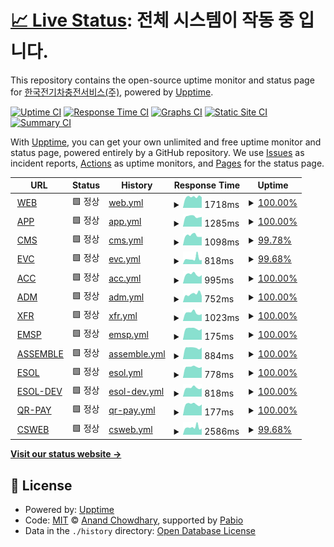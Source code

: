 # [📈 Live Status](https://happecharger.github.io/upptime): <!--live status--> **전체 시스템이 작동 중 입니다.**

This repository contains the open-source uptime monitor and status page for [한국전기차충전서비스(주)](https://www.happecharger.com), powered by [Upptime](https://github.com/upptime/upptime).

[![Uptime CI](https://github.com/happecharger/upptime/workflows/Uptime%20CI/badge.svg)](https://github.com/happecharger/upptime/actions?query=workflow%3A%22Uptime+CI%22)
[![Response Time CI](https://github.com/happecharger/upptime/workflows/Response%20Time%20CI/badge.svg)](https://github.com/happecharger/upptime/actions?query=workflow%3A%22Response+Time+CI%22)
[![Graphs CI](https://github.com/happecharger/upptime/workflows/Graphs%20CI/badge.svg)](https://github.com/happecharger/upptime/actions?query=workflow%3A%22Graphs+CI%22)
[![Static Site CI](https://github.com/happecharger/upptime/workflows/Static%20Site%20CI/badge.svg)](https://github.com/happecharger/upptime/actions?query=workflow%3A%22Static+Site+CI%22)
[![Summary CI](https://github.com/happecharger/upptime/workflows/Summary%20CI/badge.svg)](https://github.com/happecharger/upptime/actions?query=workflow%3A%22Summary+CI%22)

With [Upptime](https://upptime.js.org), you can get your own unlimited and free uptime monitor and status page, powered entirely by a GitHub repository. We use [Issues](https://github.com/happecharger/upptime/issues) as incident reports, [Actions](https://github.com/happecharger/upptime/actions) as uptime monitors, and [Pages](https://happecharger.github.io/upptime) for the status page.

<!--start: status pages-->
<!-- This summary is generated by Upptime (https://github.com/upptime/upptime) -->
<!-- Do not edit this manually, your changes will be overwritten -->
<!-- prettier-ignore -->
| URL | Status | History | Response Time | Uptime |
| --- | ------ | ------- | ------------- | ------ |
| <img alt="" src="https://icons.duckduckgo.com/ip3/www.happecharger.com.ico" height="13"> [WEB](https://www.happecharger.com) | 🟩 정상 | [web.yml](https://github.com/happecharger/kevcs-upptime/commits/HEAD/history/web.yml) | <details><summary><img alt="Response time graph" src="./graphs/web/response-time-week.png" height="20"> 1718ms</summary><br><a href="https://happecharger.github.io/kevcs-upptime/history/web"><img alt="Response time 1615" src="https://img.shields.io/endpoint?url=https%3A%2F%2Fraw.githubusercontent.com%2Fhappecharger%2Fkevcs-upptime%2FHEAD%2Fapi%2Fweb%2Fresponse-time.json"></a><br><a href="https://happecharger.github.io/kevcs-upptime/history/web"><img alt="24-hour response time 1449" src="https://img.shields.io/endpoint?url=https%3A%2F%2Fraw.githubusercontent.com%2Fhappecharger%2Fkevcs-upptime%2FHEAD%2Fapi%2Fweb%2Fresponse-time-day.json"></a><br><a href="https://happecharger.github.io/kevcs-upptime/history/web"><img alt="7-day response time 1718" src="https://img.shields.io/endpoint?url=https%3A%2F%2Fraw.githubusercontent.com%2Fhappecharger%2Fkevcs-upptime%2FHEAD%2Fapi%2Fweb%2Fresponse-time-week.json"></a><br><a href="https://happecharger.github.io/kevcs-upptime/history/web"><img alt="30-day response time 1795" src="https://img.shields.io/endpoint?url=https%3A%2F%2Fraw.githubusercontent.com%2Fhappecharger%2Fkevcs-upptime%2FHEAD%2Fapi%2Fweb%2Fresponse-time-month.json"></a><br><a href="https://happecharger.github.io/kevcs-upptime/history/web"><img alt="1-year response time 1615" src="https://img.shields.io/endpoint?url=https%3A%2F%2Fraw.githubusercontent.com%2Fhappecharger%2Fkevcs-upptime%2FHEAD%2Fapi%2Fweb%2Fresponse-time-year.json"></a></details> | <details><summary><a href="https://happecharger.github.io/kevcs-upptime/history/web">100.00%</a></summary><a href="https://happecharger.github.io/kevcs-upptime/history/web"><img alt="All-time uptime 99.94%" src="https://img.shields.io/endpoint?url=https%3A%2F%2Fraw.githubusercontent.com%2Fhappecharger%2Fkevcs-upptime%2FHEAD%2Fapi%2Fweb%2Fuptime.json"></a><br><a href="https://happecharger.github.io/kevcs-upptime/history/web"><img alt="24-hour uptime 100.00%" src="https://img.shields.io/endpoint?url=https%3A%2F%2Fraw.githubusercontent.com%2Fhappecharger%2Fkevcs-upptime%2FHEAD%2Fapi%2Fweb%2Fuptime-day.json"></a><br><a href="https://happecharger.github.io/kevcs-upptime/history/web"><img alt="7-day uptime 100.00%" src="https://img.shields.io/endpoint?url=https%3A%2F%2Fraw.githubusercontent.com%2Fhappecharger%2Fkevcs-upptime%2FHEAD%2Fapi%2Fweb%2Fuptime-week.json"></a><br><a href="https://happecharger.github.io/kevcs-upptime/history/web"><img alt="30-day uptime 100.00%" src="https://img.shields.io/endpoint?url=https%3A%2F%2Fraw.githubusercontent.com%2Fhappecharger%2Fkevcs-upptime%2FHEAD%2Fapi%2Fweb%2Fuptime-month.json"></a><br><a href="https://happecharger.github.io/kevcs-upptime/history/web"><img alt="1-year uptime 99.94%" src="https://img.shields.io/endpoint?url=https%3A%2F%2Fraw.githubusercontent.com%2Fhappecharger%2Fkevcs-upptime%2FHEAD%2Fapi%2Fweb%2Fuptime-year.json"></a></details>
| <img alt="" src="https://icons.duckduckgo.com/ip3/app2.happecharger.com.ico" height="13"> [APP](https://app2.happecharger.com) | 🟩 정상 | [app.yml](https://github.com/happecharger/kevcs-upptime/commits/HEAD/history/app.yml) | <details><summary><img alt="Response time graph" src="./graphs/app/response-time-week.png" height="20"> 1285ms</summary><br><a href="https://happecharger.github.io/kevcs-upptime/history/app"><img alt="Response time 1240" src="https://img.shields.io/endpoint?url=https%3A%2F%2Fraw.githubusercontent.com%2Fhappecharger%2Fkevcs-upptime%2FHEAD%2Fapi%2Fapp%2Fresponse-time.json"></a><br><a href="https://happecharger.github.io/kevcs-upptime/history/app"><img alt="24-hour response time 1315" src="https://img.shields.io/endpoint?url=https%3A%2F%2Fraw.githubusercontent.com%2Fhappecharger%2Fkevcs-upptime%2FHEAD%2Fapi%2Fapp%2Fresponse-time-day.json"></a><br><a href="https://happecharger.github.io/kevcs-upptime/history/app"><img alt="7-day response time 1285" src="https://img.shields.io/endpoint?url=https%3A%2F%2Fraw.githubusercontent.com%2Fhappecharger%2Fkevcs-upptime%2FHEAD%2Fapi%2Fapp%2Fresponse-time-week.json"></a><br><a href="https://happecharger.github.io/kevcs-upptime/history/app"><img alt="30-day response time 1295" src="https://img.shields.io/endpoint?url=https%3A%2F%2Fraw.githubusercontent.com%2Fhappecharger%2Fkevcs-upptime%2FHEAD%2Fapi%2Fapp%2Fresponse-time-month.json"></a><br><a href="https://happecharger.github.io/kevcs-upptime/history/app"><img alt="1-year response time 1240" src="https://img.shields.io/endpoint?url=https%3A%2F%2Fraw.githubusercontent.com%2Fhappecharger%2Fkevcs-upptime%2FHEAD%2Fapi%2Fapp%2Fresponse-time-year.json"></a></details> | <details><summary><a href="https://happecharger.github.io/kevcs-upptime/history/app">100.00%</a></summary><a href="https://happecharger.github.io/kevcs-upptime/history/app"><img alt="All-time uptime 99.86%" src="https://img.shields.io/endpoint?url=https%3A%2F%2Fraw.githubusercontent.com%2Fhappecharger%2Fkevcs-upptime%2FHEAD%2Fapi%2Fapp%2Fuptime.json"></a><br><a href="https://happecharger.github.io/kevcs-upptime/history/app"><img alt="24-hour uptime 100.00%" src="https://img.shields.io/endpoint?url=https%3A%2F%2Fraw.githubusercontent.com%2Fhappecharger%2Fkevcs-upptime%2FHEAD%2Fapi%2Fapp%2Fuptime-day.json"></a><br><a href="https://happecharger.github.io/kevcs-upptime/history/app"><img alt="7-day uptime 100.00%" src="https://img.shields.io/endpoint?url=https%3A%2F%2Fraw.githubusercontent.com%2Fhappecharger%2Fkevcs-upptime%2FHEAD%2Fapi%2Fapp%2Fuptime-week.json"></a><br><a href="https://happecharger.github.io/kevcs-upptime/history/app"><img alt="30-day uptime 100.00%" src="https://img.shields.io/endpoint?url=https%3A%2F%2Fraw.githubusercontent.com%2Fhappecharger%2Fkevcs-upptime%2FHEAD%2Fapi%2Fapp%2Fuptime-month.json"></a><br><a href="https://happecharger.github.io/kevcs-upptime/history/app"><img alt="1-year uptime 99.86%" src="https://img.shields.io/endpoint?url=https%3A%2F%2Fraw.githubusercontent.com%2Fhappecharger%2Fkevcs-upptime%2FHEAD%2Fapi%2Fapp%2Fuptime-year.json"></a></details>
| <img alt="" src="https://icons.duckduckgo.com/ip3/cms.happecharger.com.ico" height="13"> [CMS](https://cms.happecharger.com) | 🟩 정상 | [cms.yml](https://github.com/happecharger/kevcs-upptime/commits/HEAD/history/cms.yml) | <details><summary><img alt="Response time graph" src="./graphs/cms/response-time-week.png" height="20"> 1098ms</summary><br><a href="https://happecharger.github.io/kevcs-upptime/history/cms"><img alt="Response time 986" src="https://img.shields.io/endpoint?url=https%3A%2F%2Fraw.githubusercontent.com%2Fhappecharger%2Fkevcs-upptime%2FHEAD%2Fapi%2Fcms%2Fresponse-time.json"></a><br><a href="https://happecharger.github.io/kevcs-upptime/history/cms"><img alt="24-hour response time 1025" src="https://img.shields.io/endpoint?url=https%3A%2F%2Fraw.githubusercontent.com%2Fhappecharger%2Fkevcs-upptime%2FHEAD%2Fapi%2Fcms%2Fresponse-time-day.json"></a><br><a href="https://happecharger.github.io/kevcs-upptime/history/cms"><img alt="7-day response time 1098" src="https://img.shields.io/endpoint?url=https%3A%2F%2Fraw.githubusercontent.com%2Fhappecharger%2Fkevcs-upptime%2FHEAD%2Fapi%2Fcms%2Fresponse-time-week.json"></a><br><a href="https://happecharger.github.io/kevcs-upptime/history/cms"><img alt="30-day response time 1212" src="https://img.shields.io/endpoint?url=https%3A%2F%2Fraw.githubusercontent.com%2Fhappecharger%2Fkevcs-upptime%2FHEAD%2Fapi%2Fcms%2Fresponse-time-month.json"></a><br><a href="https://happecharger.github.io/kevcs-upptime/history/cms"><img alt="1-year response time 986" src="https://img.shields.io/endpoint?url=https%3A%2F%2Fraw.githubusercontent.com%2Fhappecharger%2Fkevcs-upptime%2FHEAD%2Fapi%2Fcms%2Fresponse-time-year.json"></a></details> | <details><summary><a href="https://happecharger.github.io/kevcs-upptime/history/cms">99.78%</a></summary><a href="https://happecharger.github.io/kevcs-upptime/history/cms"><img alt="All-time uptime 99.98%" src="https://img.shields.io/endpoint?url=https%3A%2F%2Fraw.githubusercontent.com%2Fhappecharger%2Fkevcs-upptime%2FHEAD%2Fapi%2Fcms%2Fuptime.json"></a><br><a href="https://happecharger.github.io/kevcs-upptime/history/cms"><img alt="24-hour uptime 100.00%" src="https://img.shields.io/endpoint?url=https%3A%2F%2Fraw.githubusercontent.com%2Fhappecharger%2Fkevcs-upptime%2FHEAD%2Fapi%2Fcms%2Fuptime-day.json"></a><br><a href="https://happecharger.github.io/kevcs-upptime/history/cms"><img alt="7-day uptime 99.78%" src="https://img.shields.io/endpoint?url=https%3A%2F%2Fraw.githubusercontent.com%2Fhappecharger%2Fkevcs-upptime%2FHEAD%2Fapi%2Fcms%2Fuptime-week.json"></a><br><a href="https://happecharger.github.io/kevcs-upptime/history/cms"><img alt="30-day uptime 99.95%" src="https://img.shields.io/endpoint?url=https%3A%2F%2Fraw.githubusercontent.com%2Fhappecharger%2Fkevcs-upptime%2FHEAD%2Fapi%2Fcms%2Fuptime-month.json"></a><br><a href="https://happecharger.github.io/kevcs-upptime/history/cms"><img alt="1-year uptime 99.98%" src="https://img.shields.io/endpoint?url=https%3A%2F%2Fraw.githubusercontent.com%2Fhappecharger%2Fkevcs-upptime%2FHEAD%2Fapi%2Fcms%2Fuptime-year.json"></a></details>
| <img alt="" src="https://icons.duckduckgo.com/ip3/adm.kevcs.com.ico" height="13"> [EVC](http://adm.kevcs.com:28088/) | 🟩 정상 | [evc.yml](https://github.com/happecharger/kevcs-upptime/commits/HEAD/history/evc.yml) | <details><summary><img alt="Response time graph" src="./graphs/evc/response-time-week.png" height="20"> 818ms</summary><br><a href="https://happecharger.github.io/kevcs-upptime/history/evc"><img alt="Response time 1063" src="https://img.shields.io/endpoint?url=https%3A%2F%2Fraw.githubusercontent.com%2Fhappecharger%2Fkevcs-upptime%2FHEAD%2Fapi%2Fevc%2Fresponse-time.json"></a><br><a href="https://happecharger.github.io/kevcs-upptime/history/evc"><img alt="24-hour response time 564" src="https://img.shields.io/endpoint?url=https%3A%2F%2Fraw.githubusercontent.com%2Fhappecharger%2Fkevcs-upptime%2FHEAD%2Fapi%2Fevc%2Fresponse-time-day.json"></a><br><a href="https://happecharger.github.io/kevcs-upptime/history/evc"><img alt="7-day response time 818" src="https://img.shields.io/endpoint?url=https%3A%2F%2Fraw.githubusercontent.com%2Fhappecharger%2Fkevcs-upptime%2FHEAD%2Fapi%2Fevc%2Fresponse-time-week.json"></a><br><a href="https://happecharger.github.io/kevcs-upptime/history/evc"><img alt="30-day response time 761" src="https://img.shields.io/endpoint?url=https%3A%2F%2Fraw.githubusercontent.com%2Fhappecharger%2Fkevcs-upptime%2FHEAD%2Fapi%2Fevc%2Fresponse-time-month.json"></a><br><a href="https://happecharger.github.io/kevcs-upptime/history/evc"><img alt="1-year response time 1063" src="https://img.shields.io/endpoint?url=https%3A%2F%2Fraw.githubusercontent.com%2Fhappecharger%2Fkevcs-upptime%2FHEAD%2Fapi%2Fevc%2Fresponse-time-year.json"></a></details> | <details><summary><a href="https://happecharger.github.io/kevcs-upptime/history/evc">99.68%</a></summary><a href="https://happecharger.github.io/kevcs-upptime/history/evc"><img alt="All-time uptime 99.99%" src="https://img.shields.io/endpoint?url=https%3A%2F%2Fraw.githubusercontent.com%2Fhappecharger%2Fkevcs-upptime%2FHEAD%2Fapi%2Fevc%2Fuptime.json"></a><br><a href="https://happecharger.github.io/kevcs-upptime/history/evc"><img alt="24-hour uptime 100.00%" src="https://img.shields.io/endpoint?url=https%3A%2F%2Fraw.githubusercontent.com%2Fhappecharger%2Fkevcs-upptime%2FHEAD%2Fapi%2Fevc%2Fuptime-day.json"></a><br><a href="https://happecharger.github.io/kevcs-upptime/history/evc"><img alt="7-day uptime 99.68%" src="https://img.shields.io/endpoint?url=https%3A%2F%2Fraw.githubusercontent.com%2Fhappecharger%2Fkevcs-upptime%2FHEAD%2Fapi%2Fevc%2Fuptime-week.json"></a><br><a href="https://happecharger.github.io/kevcs-upptime/history/evc"><img alt="30-day uptime 99.93%" src="https://img.shields.io/endpoint?url=https%3A%2F%2Fraw.githubusercontent.com%2Fhappecharger%2Fkevcs-upptime%2FHEAD%2Fapi%2Fevc%2Fuptime-month.json"></a><br><a href="https://happecharger.github.io/kevcs-upptime/history/evc"><img alt="1-year uptime 99.99%" src="https://img.shields.io/endpoint?url=https%3A%2F%2Fraw.githubusercontent.com%2Fhappecharger%2Fkevcs-upptime%2FHEAD%2Fapi%2Fevc%2Fuptime-year.json"></a></details>
| <img alt="" src="https://icons.duckduckgo.com/ip3/acc.happecharger.com.ico" height="13"> [ACC](https://acc.happecharger.com/) | 🟩 정상 | [acc.yml](https://github.com/happecharger/kevcs-upptime/commits/HEAD/history/acc.yml) | <details><summary><img alt="Response time graph" src="./graphs/acc/response-time-week.png" height="20"> 995ms</summary><br><a href="https://happecharger.github.io/kevcs-upptime/history/acc"><img alt="Response time 983" src="https://img.shields.io/endpoint?url=https%3A%2F%2Fraw.githubusercontent.com%2Fhappecharger%2Fkevcs-upptime%2FHEAD%2Fapi%2Facc%2Fresponse-time.json"></a><br><a href="https://happecharger.github.io/kevcs-upptime/history/acc"><img alt="24-hour response time 921" src="https://img.shields.io/endpoint?url=https%3A%2F%2Fraw.githubusercontent.com%2Fhappecharger%2Fkevcs-upptime%2FHEAD%2Fapi%2Facc%2Fresponse-time-day.json"></a><br><a href="https://happecharger.github.io/kevcs-upptime/history/acc"><img alt="7-day response time 995" src="https://img.shields.io/endpoint?url=https%3A%2F%2Fraw.githubusercontent.com%2Fhappecharger%2Fkevcs-upptime%2FHEAD%2Fapi%2Facc%2Fresponse-time-week.json"></a><br><a href="https://happecharger.github.io/kevcs-upptime/history/acc"><img alt="30-day response time 1049" src="https://img.shields.io/endpoint?url=https%3A%2F%2Fraw.githubusercontent.com%2Fhappecharger%2Fkevcs-upptime%2FHEAD%2Fapi%2Facc%2Fresponse-time-month.json"></a><br><a href="https://happecharger.github.io/kevcs-upptime/history/acc"><img alt="1-year response time 983" src="https://img.shields.io/endpoint?url=https%3A%2F%2Fraw.githubusercontent.com%2Fhappecharger%2Fkevcs-upptime%2FHEAD%2Fapi%2Facc%2Fresponse-time-year.json"></a></details> | <details><summary><a href="https://happecharger.github.io/kevcs-upptime/history/acc">100.00%</a></summary><a href="https://happecharger.github.io/kevcs-upptime/history/acc"><img alt="All-time uptime 100.00%" src="https://img.shields.io/endpoint?url=https%3A%2F%2Fraw.githubusercontent.com%2Fhappecharger%2Fkevcs-upptime%2FHEAD%2Fapi%2Facc%2Fuptime.json"></a><br><a href="https://happecharger.github.io/kevcs-upptime/history/acc"><img alt="24-hour uptime 100.00%" src="https://img.shields.io/endpoint?url=https%3A%2F%2Fraw.githubusercontent.com%2Fhappecharger%2Fkevcs-upptime%2FHEAD%2Fapi%2Facc%2Fuptime-day.json"></a><br><a href="https://happecharger.github.io/kevcs-upptime/history/acc"><img alt="7-day uptime 100.00%" src="https://img.shields.io/endpoint?url=https%3A%2F%2Fraw.githubusercontent.com%2Fhappecharger%2Fkevcs-upptime%2FHEAD%2Fapi%2Facc%2Fuptime-week.json"></a><br><a href="https://happecharger.github.io/kevcs-upptime/history/acc"><img alt="30-day uptime 100.00%" src="https://img.shields.io/endpoint?url=https%3A%2F%2Fraw.githubusercontent.com%2Fhappecharger%2Fkevcs-upptime%2FHEAD%2Fapi%2Facc%2Fuptime-month.json"></a><br><a href="https://happecharger.github.io/kevcs-upptime/history/acc"><img alt="1-year uptime 100.00%" src="https://img.shields.io/endpoint?url=https%3A%2F%2Fraw.githubusercontent.com%2Fhappecharger%2Fkevcs-upptime%2FHEAD%2Fapi%2Facc%2Fuptime-year.json"></a></details>
| <img alt="" src="https://icons.duckduckgo.com/ip3/adm.happecharger.com.ico" height="13"> [ADM](http://adm.happecharger.com/) | 🟩 정상 | [adm.yml](https://github.com/happecharger/kevcs-upptime/commits/HEAD/history/adm.yml) | <details><summary><img alt="Response time graph" src="./graphs/adm/response-time-week.png" height="20"> 752ms</summary><br><a href="https://happecharger.github.io/kevcs-upptime/history/adm"><img alt="Response time 773" src="https://img.shields.io/endpoint?url=https%3A%2F%2Fraw.githubusercontent.com%2Fhappecharger%2Fkevcs-upptime%2FHEAD%2Fapi%2Fadm%2Fresponse-time.json"></a><br><a href="https://happecharger.github.io/kevcs-upptime/history/adm"><img alt="24-hour response time 587" src="https://img.shields.io/endpoint?url=https%3A%2F%2Fraw.githubusercontent.com%2Fhappecharger%2Fkevcs-upptime%2FHEAD%2Fapi%2Fadm%2Fresponse-time-day.json"></a><br><a href="https://happecharger.github.io/kevcs-upptime/history/adm"><img alt="7-day response time 752" src="https://img.shields.io/endpoint?url=https%3A%2F%2Fraw.githubusercontent.com%2Fhappecharger%2Fkevcs-upptime%2FHEAD%2Fapi%2Fadm%2Fresponse-time-week.json"></a><br><a href="https://happecharger.github.io/kevcs-upptime/history/adm"><img alt="30-day response time 726" src="https://img.shields.io/endpoint?url=https%3A%2F%2Fraw.githubusercontent.com%2Fhappecharger%2Fkevcs-upptime%2FHEAD%2Fapi%2Fadm%2Fresponse-time-month.json"></a><br><a href="https://happecharger.github.io/kevcs-upptime/history/adm"><img alt="1-year response time 773" src="https://img.shields.io/endpoint?url=https%3A%2F%2Fraw.githubusercontent.com%2Fhappecharger%2Fkevcs-upptime%2FHEAD%2Fapi%2Fadm%2Fresponse-time-year.json"></a></details> | <details><summary><a href="https://happecharger.github.io/kevcs-upptime/history/adm">100.00%</a></summary><a href="https://happecharger.github.io/kevcs-upptime/history/adm"><img alt="All-time uptime 100.00%" src="https://img.shields.io/endpoint?url=https%3A%2F%2Fraw.githubusercontent.com%2Fhappecharger%2Fkevcs-upptime%2FHEAD%2Fapi%2Fadm%2Fuptime.json"></a><br><a href="https://happecharger.github.io/kevcs-upptime/history/adm"><img alt="24-hour uptime 100.00%" src="https://img.shields.io/endpoint?url=https%3A%2F%2Fraw.githubusercontent.com%2Fhappecharger%2Fkevcs-upptime%2FHEAD%2Fapi%2Fadm%2Fuptime-day.json"></a><br><a href="https://happecharger.github.io/kevcs-upptime/history/adm"><img alt="7-day uptime 100.00%" src="https://img.shields.io/endpoint?url=https%3A%2F%2Fraw.githubusercontent.com%2Fhappecharger%2Fkevcs-upptime%2FHEAD%2Fapi%2Fadm%2Fuptime-week.json"></a><br><a href="https://happecharger.github.io/kevcs-upptime/history/adm"><img alt="30-day uptime 100.00%" src="https://img.shields.io/endpoint?url=https%3A%2F%2Fraw.githubusercontent.com%2Fhappecharger%2Fkevcs-upptime%2FHEAD%2Fapi%2Fadm%2Fuptime-month.json"></a><br><a href="https://happecharger.github.io/kevcs-upptime/history/adm"><img alt="1-year uptime 100.00%" src="https://img.shields.io/endpoint?url=https%3A%2F%2Fraw.githubusercontent.com%2Fhappecharger%2Fkevcs-upptime%2FHEAD%2Fapi%2Fadm%2Fuptime-year.json"></a></details>
| <img alt="" src="https://icons.duckduckgo.com/ip3/api.happecharger.com.ico" height="13"> [XFR](https://api.happecharger.com/) | 🟩 정상 | [xfr.yml](https://github.com/happecharger/kevcs-upptime/commits/HEAD/history/xfr.yml) | <details><summary><img alt="Response time graph" src="./graphs/xfr/response-time-week.png" height="20"> 1023ms</summary><br><a href="https://happecharger.github.io/kevcs-upptime/history/xfr"><img alt="Response time 976" src="https://img.shields.io/endpoint?url=https%3A%2F%2Fraw.githubusercontent.com%2Fhappecharger%2Fkevcs-upptime%2FHEAD%2Fapi%2Fxfr%2Fresponse-time.json"></a><br><a href="https://happecharger.github.io/kevcs-upptime/history/xfr"><img alt="24-hour response time 983" src="https://img.shields.io/endpoint?url=https%3A%2F%2Fraw.githubusercontent.com%2Fhappecharger%2Fkevcs-upptime%2FHEAD%2Fapi%2Fxfr%2Fresponse-time-day.json"></a><br><a href="https://happecharger.github.io/kevcs-upptime/history/xfr"><img alt="7-day response time 1023" src="https://img.shields.io/endpoint?url=https%3A%2F%2Fraw.githubusercontent.com%2Fhappecharger%2Fkevcs-upptime%2FHEAD%2Fapi%2Fxfr%2Fresponse-time-week.json"></a><br><a href="https://happecharger.github.io/kevcs-upptime/history/xfr"><img alt="30-day response time 1242" src="https://img.shields.io/endpoint?url=https%3A%2F%2Fraw.githubusercontent.com%2Fhappecharger%2Fkevcs-upptime%2FHEAD%2Fapi%2Fxfr%2Fresponse-time-month.json"></a><br><a href="https://happecharger.github.io/kevcs-upptime/history/xfr"><img alt="1-year response time 976" src="https://img.shields.io/endpoint?url=https%3A%2F%2Fraw.githubusercontent.com%2Fhappecharger%2Fkevcs-upptime%2FHEAD%2Fapi%2Fxfr%2Fresponse-time-year.json"></a></details> | <details><summary><a href="https://happecharger.github.io/kevcs-upptime/history/xfr">100.00%</a></summary><a href="https://happecharger.github.io/kevcs-upptime/history/xfr"><img alt="All-time uptime 99.99%" src="https://img.shields.io/endpoint?url=https%3A%2F%2Fraw.githubusercontent.com%2Fhappecharger%2Fkevcs-upptime%2FHEAD%2Fapi%2Fxfr%2Fuptime.json"></a><br><a href="https://happecharger.github.io/kevcs-upptime/history/xfr"><img alt="24-hour uptime 100.00%" src="https://img.shields.io/endpoint?url=https%3A%2F%2Fraw.githubusercontent.com%2Fhappecharger%2Fkevcs-upptime%2FHEAD%2Fapi%2Fxfr%2Fuptime-day.json"></a><br><a href="https://happecharger.github.io/kevcs-upptime/history/xfr"><img alt="7-day uptime 100.00%" src="https://img.shields.io/endpoint?url=https%3A%2F%2Fraw.githubusercontent.com%2Fhappecharger%2Fkevcs-upptime%2FHEAD%2Fapi%2Fxfr%2Fuptime-week.json"></a><br><a href="https://happecharger.github.io/kevcs-upptime/history/xfr"><img alt="30-day uptime 100.00%" src="https://img.shields.io/endpoint?url=https%3A%2F%2Fraw.githubusercontent.com%2Fhappecharger%2Fkevcs-upptime%2FHEAD%2Fapi%2Fxfr%2Fuptime-month.json"></a><br><a href="https://happecharger.github.io/kevcs-upptime/history/xfr"><img alt="1-year uptime 99.99%" src="https://img.shields.io/endpoint?url=https%3A%2F%2Fraw.githubusercontent.com%2Fhappecharger%2Fkevcs-upptime%2FHEAD%2Fapi%2Fxfr%2Fuptime-year.json"></a></details>
| <img alt="" src="https://icons.duckduckgo.com/ip3/null.ico" height="13"> [EMSP](211.253.17.41) | 🟩 정상 | [emsp.yml](https://github.com/happecharger/kevcs-upptime/commits/HEAD/history/emsp.yml) | <details><summary><img alt="Response time graph" src="./graphs/emsp/response-time-week.png" height="20"> 175ms</summary><br><a href="https://happecharger.github.io/kevcs-upptime/history/emsp"><img alt="Response time 161" src="https://img.shields.io/endpoint?url=https%3A%2F%2Fraw.githubusercontent.com%2Fhappecharger%2Fkevcs-upptime%2FHEAD%2Fapi%2Femsp%2Fresponse-time.json"></a><br><a href="https://happecharger.github.io/kevcs-upptime/history/emsp"><img alt="24-hour response time 170" src="https://img.shields.io/endpoint?url=https%3A%2F%2Fraw.githubusercontent.com%2Fhappecharger%2Fkevcs-upptime%2FHEAD%2Fapi%2Femsp%2Fresponse-time-day.json"></a><br><a href="https://happecharger.github.io/kevcs-upptime/history/emsp"><img alt="7-day response time 175" src="https://img.shields.io/endpoint?url=https%3A%2F%2Fraw.githubusercontent.com%2Fhappecharger%2Fkevcs-upptime%2FHEAD%2Fapi%2Femsp%2Fresponse-time-week.json"></a><br><a href="https://happecharger.github.io/kevcs-upptime/history/emsp"><img alt="30-day response time 171" src="https://img.shields.io/endpoint?url=https%3A%2F%2Fraw.githubusercontent.com%2Fhappecharger%2Fkevcs-upptime%2FHEAD%2Fapi%2Femsp%2Fresponse-time-month.json"></a><br><a href="https://happecharger.github.io/kevcs-upptime/history/emsp"><img alt="1-year response time 161" src="https://img.shields.io/endpoint?url=https%3A%2F%2Fraw.githubusercontent.com%2Fhappecharger%2Fkevcs-upptime%2FHEAD%2Fapi%2Femsp%2Fresponse-time-year.json"></a></details> | <details><summary><a href="https://happecharger.github.io/kevcs-upptime/history/emsp">100.00%</a></summary><a href="https://happecharger.github.io/kevcs-upptime/history/emsp"><img alt="All-time uptime 100.00%" src="https://img.shields.io/endpoint?url=https%3A%2F%2Fraw.githubusercontent.com%2Fhappecharger%2Fkevcs-upptime%2FHEAD%2Fapi%2Femsp%2Fuptime.json"></a><br><a href="https://happecharger.github.io/kevcs-upptime/history/emsp"><img alt="24-hour uptime 100.00%" src="https://img.shields.io/endpoint?url=https%3A%2F%2Fraw.githubusercontent.com%2Fhappecharger%2Fkevcs-upptime%2FHEAD%2Fapi%2Femsp%2Fuptime-day.json"></a><br><a href="https://happecharger.github.io/kevcs-upptime/history/emsp"><img alt="7-day uptime 100.00%" src="https://img.shields.io/endpoint?url=https%3A%2F%2Fraw.githubusercontent.com%2Fhappecharger%2Fkevcs-upptime%2FHEAD%2Fapi%2Femsp%2Fuptime-week.json"></a><br><a href="https://happecharger.github.io/kevcs-upptime/history/emsp"><img alt="30-day uptime 100.00%" src="https://img.shields.io/endpoint?url=https%3A%2F%2Fraw.githubusercontent.com%2Fhappecharger%2Fkevcs-upptime%2FHEAD%2Fapi%2Femsp%2Fuptime-month.json"></a><br><a href="https://happecharger.github.io/kevcs-upptime/history/emsp"><img alt="1-year uptime 100.00%" src="https://img.shields.io/endpoint?url=https%3A%2F%2Fraw.githubusercontent.com%2Fhappecharger%2Fkevcs-upptime%2FHEAD%2Fapi%2Femsp%2Fuptime-year.json"></a></details>
| <img alt="" src="https://icons.duckduckgo.com/ip3/noti.kevcs.co.kr.ico" height="13"> [ASSEMBLE](http://noti.kevcs.co.kr:7200/) | 🟩 정상 | [assemble.yml](https://github.com/happecharger/kevcs-upptime/commits/HEAD/history/assemble.yml) | <details><summary><img alt="Response time graph" src="./graphs/assemble/response-time-week.png" height="20"> 884ms</summary><br><a href="https://happecharger.github.io/kevcs-upptime/history/assemble"><img alt="Response time 976" src="https://img.shields.io/endpoint?url=https%3A%2F%2Fraw.githubusercontent.com%2Fhappecharger%2Fkevcs-upptime%2FHEAD%2Fapi%2Fassemble%2Fresponse-time.json"></a><br><a href="https://happecharger.github.io/kevcs-upptime/history/assemble"><img alt="24-hour response time 836" src="https://img.shields.io/endpoint?url=https%3A%2F%2Fraw.githubusercontent.com%2Fhappecharger%2Fkevcs-upptime%2FHEAD%2Fapi%2Fassemble%2Fresponse-time-day.json"></a><br><a href="https://happecharger.github.io/kevcs-upptime/history/assemble"><img alt="7-day response time 884" src="https://img.shields.io/endpoint?url=https%3A%2F%2Fraw.githubusercontent.com%2Fhappecharger%2Fkevcs-upptime%2FHEAD%2Fapi%2Fassemble%2Fresponse-time-week.json"></a><br><a href="https://happecharger.github.io/kevcs-upptime/history/assemble"><img alt="30-day response time 968" src="https://img.shields.io/endpoint?url=https%3A%2F%2Fraw.githubusercontent.com%2Fhappecharger%2Fkevcs-upptime%2FHEAD%2Fapi%2Fassemble%2Fresponse-time-month.json"></a><br><a href="https://happecharger.github.io/kevcs-upptime/history/assemble"><img alt="1-year response time 976" src="https://img.shields.io/endpoint?url=https%3A%2F%2Fraw.githubusercontent.com%2Fhappecharger%2Fkevcs-upptime%2FHEAD%2Fapi%2Fassemble%2Fresponse-time-year.json"></a></details> | <details><summary><a href="https://happecharger.github.io/kevcs-upptime/history/assemble">100.00%</a></summary><a href="https://happecharger.github.io/kevcs-upptime/history/assemble"><img alt="All-time uptime 99.98%" src="https://img.shields.io/endpoint?url=https%3A%2F%2Fraw.githubusercontent.com%2Fhappecharger%2Fkevcs-upptime%2FHEAD%2Fapi%2Fassemble%2Fuptime.json"></a><br><a href="https://happecharger.github.io/kevcs-upptime/history/assemble"><img alt="24-hour uptime 100.00%" src="https://img.shields.io/endpoint?url=https%3A%2F%2Fraw.githubusercontent.com%2Fhappecharger%2Fkevcs-upptime%2FHEAD%2Fapi%2Fassemble%2Fuptime-day.json"></a><br><a href="https://happecharger.github.io/kevcs-upptime/history/assemble"><img alt="7-day uptime 100.00%" src="https://img.shields.io/endpoint?url=https%3A%2F%2Fraw.githubusercontent.com%2Fhappecharger%2Fkevcs-upptime%2FHEAD%2Fapi%2Fassemble%2Fuptime-week.json"></a><br><a href="https://happecharger.github.io/kevcs-upptime/history/assemble"><img alt="30-day uptime 100.00%" src="https://img.shields.io/endpoint?url=https%3A%2F%2Fraw.githubusercontent.com%2Fhappecharger%2Fkevcs-upptime%2FHEAD%2Fapi%2Fassemble%2Fuptime-month.json"></a><br><a href="https://happecharger.github.io/kevcs-upptime/history/assemble"><img alt="1-year uptime 99.98%" src="https://img.shields.io/endpoint?url=https%3A%2F%2Fraw.githubusercontent.com%2Fhappecharger%2Fkevcs-upptime%2FHEAD%2Fapi%2Fassemble%2Fuptime-year.json"></a></details>
| <img alt="" src="https://icons.duckduckgo.com/ip3/api2.happecharger.com.ico" height="13"> [ESOL](https://api2.happecharger.com/appMain.do) | 🟩 정상 | [esol.yml](https://github.com/happecharger/kevcs-upptime/commits/HEAD/history/esol.yml) | <details><summary><img alt="Response time graph" src="./graphs/esol/response-time-week.png" height="20"> 778ms</summary><br><a href="https://happecharger.github.io/kevcs-upptime/history/esol"><img alt="Response time 783" src="https://img.shields.io/endpoint?url=https%3A%2F%2Fraw.githubusercontent.com%2Fhappecharger%2Fkevcs-upptime%2FHEAD%2Fapi%2Fesol%2Fresponse-time.json"></a><br><a href="https://happecharger.github.io/kevcs-upptime/history/esol"><img alt="24-hour response time 726" src="https://img.shields.io/endpoint?url=https%3A%2F%2Fraw.githubusercontent.com%2Fhappecharger%2Fkevcs-upptime%2FHEAD%2Fapi%2Fesol%2Fresponse-time-day.json"></a><br><a href="https://happecharger.github.io/kevcs-upptime/history/esol"><img alt="7-day response time 778" src="https://img.shields.io/endpoint?url=https%3A%2F%2Fraw.githubusercontent.com%2Fhappecharger%2Fkevcs-upptime%2FHEAD%2Fapi%2Fesol%2Fresponse-time-week.json"></a><br><a href="https://happecharger.github.io/kevcs-upptime/history/esol"><img alt="30-day response time 913" src="https://img.shields.io/endpoint?url=https%3A%2F%2Fraw.githubusercontent.com%2Fhappecharger%2Fkevcs-upptime%2FHEAD%2Fapi%2Fesol%2Fresponse-time-month.json"></a><br><a href="https://happecharger.github.io/kevcs-upptime/history/esol"><img alt="1-year response time 783" src="https://img.shields.io/endpoint?url=https%3A%2F%2Fraw.githubusercontent.com%2Fhappecharger%2Fkevcs-upptime%2FHEAD%2Fapi%2Fesol%2Fresponse-time-year.json"></a></details> | <details><summary><a href="https://happecharger.github.io/kevcs-upptime/history/esol">100.00%</a></summary><a href="https://happecharger.github.io/kevcs-upptime/history/esol"><img alt="All-time uptime 100.00%" src="https://img.shields.io/endpoint?url=https%3A%2F%2Fraw.githubusercontent.com%2Fhappecharger%2Fkevcs-upptime%2FHEAD%2Fapi%2Fesol%2Fuptime.json"></a><br><a href="https://happecharger.github.io/kevcs-upptime/history/esol"><img alt="24-hour uptime 100.00%" src="https://img.shields.io/endpoint?url=https%3A%2F%2Fraw.githubusercontent.com%2Fhappecharger%2Fkevcs-upptime%2FHEAD%2Fapi%2Fesol%2Fuptime-day.json"></a><br><a href="https://happecharger.github.io/kevcs-upptime/history/esol"><img alt="7-day uptime 100.00%" src="https://img.shields.io/endpoint?url=https%3A%2F%2Fraw.githubusercontent.com%2Fhappecharger%2Fkevcs-upptime%2FHEAD%2Fapi%2Fesol%2Fuptime-week.json"></a><br><a href="https://happecharger.github.io/kevcs-upptime/history/esol"><img alt="30-day uptime 100.00%" src="https://img.shields.io/endpoint?url=https%3A%2F%2Fraw.githubusercontent.com%2Fhappecharger%2Fkevcs-upptime%2FHEAD%2Fapi%2Fesol%2Fuptime-month.json"></a><br><a href="https://happecharger.github.io/kevcs-upptime/history/esol"><img alt="1-year uptime 100.00%" src="https://img.shields.io/endpoint?url=https%3A%2F%2Fraw.githubusercontent.com%2Fhappecharger%2Fkevcs-upptime%2FHEAD%2Fapi%2Fesol%2Fuptime-year.json"></a></details>
| <img alt="" src="https://icons.duckduckgo.com/ip3/tapi.happecharger.com.ico" height="13"> [ESOL-DEV](https://tapi.happecharger.com/appMain.do) | 🟩 정상 | [esol-dev.yml](https://github.com/happecharger/kevcs-upptime/commits/HEAD/history/esol-dev.yml) | <details><summary><img alt="Response time graph" src="./graphs/esol-dev/response-time-week.png" height="20"> 818ms</summary><br><a href="https://happecharger.github.io/kevcs-upptime/history/esol-dev"><img alt="Response time 812" src="https://img.shields.io/endpoint?url=https%3A%2F%2Fraw.githubusercontent.com%2Fhappecharger%2Fkevcs-upptime%2FHEAD%2Fapi%2Fesol-dev%2Fresponse-time.json"></a><br><a href="https://happecharger.github.io/kevcs-upptime/history/esol-dev"><img alt="24-hour response time 710" src="https://img.shields.io/endpoint?url=https%3A%2F%2Fraw.githubusercontent.com%2Fhappecharger%2Fkevcs-upptime%2FHEAD%2Fapi%2Fesol-dev%2Fresponse-time-day.json"></a><br><a href="https://happecharger.github.io/kevcs-upptime/history/esol-dev"><img alt="7-day response time 818" src="https://img.shields.io/endpoint?url=https%3A%2F%2Fraw.githubusercontent.com%2Fhappecharger%2Fkevcs-upptime%2FHEAD%2Fapi%2Fesol-dev%2Fresponse-time-week.json"></a><br><a href="https://happecharger.github.io/kevcs-upptime/history/esol-dev"><img alt="30-day response time 1029" src="https://img.shields.io/endpoint?url=https%3A%2F%2Fraw.githubusercontent.com%2Fhappecharger%2Fkevcs-upptime%2FHEAD%2Fapi%2Fesol-dev%2Fresponse-time-month.json"></a><br><a href="https://happecharger.github.io/kevcs-upptime/history/esol-dev"><img alt="1-year response time 812" src="https://img.shields.io/endpoint?url=https%3A%2F%2Fraw.githubusercontent.com%2Fhappecharger%2Fkevcs-upptime%2FHEAD%2Fapi%2Fesol-dev%2Fresponse-time-year.json"></a></details> | <details><summary><a href="https://happecharger.github.io/kevcs-upptime/history/esol-dev">100.00%</a></summary><a href="https://happecharger.github.io/kevcs-upptime/history/esol-dev"><img alt="All-time uptime 99.99%" src="https://img.shields.io/endpoint?url=https%3A%2F%2Fraw.githubusercontent.com%2Fhappecharger%2Fkevcs-upptime%2FHEAD%2Fapi%2Fesol-dev%2Fuptime.json"></a><br><a href="https://happecharger.github.io/kevcs-upptime/history/esol-dev"><img alt="24-hour uptime 100.00%" src="https://img.shields.io/endpoint?url=https%3A%2F%2Fraw.githubusercontent.com%2Fhappecharger%2Fkevcs-upptime%2FHEAD%2Fapi%2Fesol-dev%2Fuptime-day.json"></a><br><a href="https://happecharger.github.io/kevcs-upptime/history/esol-dev"><img alt="7-day uptime 100.00%" src="https://img.shields.io/endpoint?url=https%3A%2F%2Fraw.githubusercontent.com%2Fhappecharger%2Fkevcs-upptime%2FHEAD%2Fapi%2Fesol-dev%2Fuptime-week.json"></a><br><a href="https://happecharger.github.io/kevcs-upptime/history/esol-dev"><img alt="30-day uptime 100.00%" src="https://img.shields.io/endpoint?url=https%3A%2F%2Fraw.githubusercontent.com%2Fhappecharger%2Fkevcs-upptime%2FHEAD%2Fapi%2Fesol-dev%2Fuptime-month.json"></a><br><a href="https://happecharger.github.io/kevcs-upptime/history/esol-dev"><img alt="1-year uptime 99.99%" src="https://img.shields.io/endpoint?url=https%3A%2F%2Fraw.githubusercontent.com%2Fhappecharger%2Fkevcs-upptime%2FHEAD%2Fapi%2Fesol-dev%2Fuptime-year.json"></a></details>
| <img alt="" src="https://icons.duckduckgo.com/ip3/null.ico" height="13"> [QR-PAY](211.253.17.41) | 🟩 정상 | [qr-pay.yml](https://github.com/happecharger/kevcs-upptime/commits/HEAD/history/qr-pay.yml) | <details><summary><img alt="Response time graph" src="./graphs/qr-pay/response-time-week.png" height="20"> 177ms</summary><br><a href="https://happecharger.github.io/kevcs-upptime/history/qr-pay"><img alt="Response time 161" src="https://img.shields.io/endpoint?url=https%3A%2F%2Fraw.githubusercontent.com%2Fhappecharger%2Fkevcs-upptime%2FHEAD%2Fapi%2Fqr-pay%2Fresponse-time.json"></a><br><a href="https://happecharger.github.io/kevcs-upptime/history/qr-pay"><img alt="24-hour response time 170" src="https://img.shields.io/endpoint?url=https%3A%2F%2Fraw.githubusercontent.com%2Fhappecharger%2Fkevcs-upptime%2FHEAD%2Fapi%2Fqr-pay%2Fresponse-time-day.json"></a><br><a href="https://happecharger.github.io/kevcs-upptime/history/qr-pay"><img alt="7-day response time 177" src="https://img.shields.io/endpoint?url=https%3A%2F%2Fraw.githubusercontent.com%2Fhappecharger%2Fkevcs-upptime%2FHEAD%2Fapi%2Fqr-pay%2Fresponse-time-week.json"></a><br><a href="https://happecharger.github.io/kevcs-upptime/history/qr-pay"><img alt="30-day response time 173" src="https://img.shields.io/endpoint?url=https%3A%2F%2Fraw.githubusercontent.com%2Fhappecharger%2Fkevcs-upptime%2FHEAD%2Fapi%2Fqr-pay%2Fresponse-time-month.json"></a><br><a href="https://happecharger.github.io/kevcs-upptime/history/qr-pay"><img alt="1-year response time 161" src="https://img.shields.io/endpoint?url=https%3A%2F%2Fraw.githubusercontent.com%2Fhappecharger%2Fkevcs-upptime%2FHEAD%2Fapi%2Fqr-pay%2Fresponse-time-year.json"></a></details> | <details><summary><a href="https://happecharger.github.io/kevcs-upptime/history/qr-pay">100.00%</a></summary><a href="https://happecharger.github.io/kevcs-upptime/history/qr-pay"><img alt="All-time uptime 100.00%" src="https://img.shields.io/endpoint?url=https%3A%2F%2Fraw.githubusercontent.com%2Fhappecharger%2Fkevcs-upptime%2FHEAD%2Fapi%2Fqr-pay%2Fuptime.json"></a><br><a href="https://happecharger.github.io/kevcs-upptime/history/qr-pay"><img alt="24-hour uptime 100.00%" src="https://img.shields.io/endpoint?url=https%3A%2F%2Fraw.githubusercontent.com%2Fhappecharger%2Fkevcs-upptime%2FHEAD%2Fapi%2Fqr-pay%2Fuptime-day.json"></a><br><a href="https://happecharger.github.io/kevcs-upptime/history/qr-pay"><img alt="7-day uptime 100.00%" src="https://img.shields.io/endpoint?url=https%3A%2F%2Fraw.githubusercontent.com%2Fhappecharger%2Fkevcs-upptime%2FHEAD%2Fapi%2Fqr-pay%2Fuptime-week.json"></a><br><a href="https://happecharger.github.io/kevcs-upptime/history/qr-pay"><img alt="30-day uptime 100.00%" src="https://img.shields.io/endpoint?url=https%3A%2F%2Fraw.githubusercontent.com%2Fhappecharger%2Fkevcs-upptime%2FHEAD%2Fapi%2Fqr-pay%2Fuptime-month.json"></a><br><a href="https://happecharger.github.io/kevcs-upptime/history/qr-pay"><img alt="1-year uptime 100.00%" src="https://img.shields.io/endpoint?url=https%3A%2F%2Fraw.githubusercontent.com%2Fhappecharger%2Fkevcs-upptime%2FHEAD%2Fapi%2Fqr-pay%2Fuptime-year.json"></a></details>
| <img alt="" src="https://icons.duckduckgo.com/ip3/cs.happecharger.com.ico" height="13"> [CSWEB](https://cs.happecharger.com) | 🟩 정상 | [csweb.yml](https://github.com/happecharger/kevcs-upptime/commits/HEAD/history/csweb.yml) | <details><summary><img alt="Response time graph" src="./graphs/csweb/response-time-week.png" height="20"> 2586ms</summary><br><a href="https://happecharger.github.io/kevcs-upptime/history/csweb"><img alt="Response time 2185" src="https://img.shields.io/endpoint?url=https%3A%2F%2Fraw.githubusercontent.com%2Fhappecharger%2Fkevcs-upptime%2FHEAD%2Fapi%2Fcsweb%2Fresponse-time.json"></a><br><a href="https://happecharger.github.io/kevcs-upptime/history/csweb"><img alt="24-hour response time 2381" src="https://img.shields.io/endpoint?url=https%3A%2F%2Fraw.githubusercontent.com%2Fhappecharger%2Fkevcs-upptime%2FHEAD%2Fapi%2Fcsweb%2Fresponse-time-day.json"></a><br><a href="https://happecharger.github.io/kevcs-upptime/history/csweb"><img alt="7-day response time 2586" src="https://img.shields.io/endpoint?url=https%3A%2F%2Fraw.githubusercontent.com%2Fhappecharger%2Fkevcs-upptime%2FHEAD%2Fapi%2Fcsweb%2Fresponse-time-week.json"></a><br><a href="https://happecharger.github.io/kevcs-upptime/history/csweb"><img alt="30-day response time 2363" src="https://img.shields.io/endpoint?url=https%3A%2F%2Fraw.githubusercontent.com%2Fhappecharger%2Fkevcs-upptime%2FHEAD%2Fapi%2Fcsweb%2Fresponse-time-month.json"></a><br><a href="https://happecharger.github.io/kevcs-upptime/history/csweb"><img alt="1-year response time 2185" src="https://img.shields.io/endpoint?url=https%3A%2F%2Fraw.githubusercontent.com%2Fhappecharger%2Fkevcs-upptime%2FHEAD%2Fapi%2Fcsweb%2Fresponse-time-year.json"></a></details> | <details><summary><a href="https://happecharger.github.io/kevcs-upptime/history/csweb">99.68%</a></summary><a href="https://happecharger.github.io/kevcs-upptime/history/csweb"><img alt="All-time uptime 99.99%" src="https://img.shields.io/endpoint?url=https%3A%2F%2Fraw.githubusercontent.com%2Fhappecharger%2Fkevcs-upptime%2FHEAD%2Fapi%2Fcsweb%2Fuptime.json"></a><br><a href="https://happecharger.github.io/kevcs-upptime/history/csweb"><img alt="24-hour uptime 100.00%" src="https://img.shields.io/endpoint?url=https%3A%2F%2Fraw.githubusercontent.com%2Fhappecharger%2Fkevcs-upptime%2FHEAD%2Fapi%2Fcsweb%2Fuptime-day.json"></a><br><a href="https://happecharger.github.io/kevcs-upptime/history/csweb"><img alt="7-day uptime 99.68%" src="https://img.shields.io/endpoint?url=https%3A%2F%2Fraw.githubusercontent.com%2Fhappecharger%2Fkevcs-upptime%2FHEAD%2Fapi%2Fcsweb%2Fuptime-week.json"></a><br><a href="https://happecharger.github.io/kevcs-upptime/history/csweb"><img alt="30-day uptime 99.93%" src="https://img.shields.io/endpoint?url=https%3A%2F%2Fraw.githubusercontent.com%2Fhappecharger%2Fkevcs-upptime%2FHEAD%2Fapi%2Fcsweb%2Fuptime-month.json"></a><br><a href="https://happecharger.github.io/kevcs-upptime/history/csweb"><img alt="1-year uptime 99.99%" src="https://img.shields.io/endpoint?url=https%3A%2F%2Fraw.githubusercontent.com%2Fhappecharger%2Fkevcs-upptime%2FHEAD%2Fapi%2Fcsweb%2Fuptime-year.json"></a></details>

<!--end: status pages-->

[**Visit our status website →**](https://happecharger.github.io/upptime)

## 📄 License

- Powered by: [Upptime](https://github.com/upptime/upptime)
- Code: [MIT](./LICENSE) © [Anand Chowdhary](https://anandchowdhary.com), supported by [Pabio](https://pabio.com)
- Data in the `./history` directory: [Open Database License](https://opendatacommons.org/licenses/odbl/1-0/)
